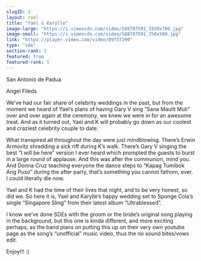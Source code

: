 ```yaml
---
slugID: 3 
layout: reel
title: "Yael & Karylle"
image-large: "https://i.vimeocdn.com/video/588707591_1920x700.jpg"
image-small: "https://i.vimeocdn.com/video/588707591_750x500.jpg"
link: "https://player.vimeo.com/video/89737290"
type: "sde"
section-rank: 2
featured: true
featured-rank: 5
---
```

San Antonio de Padua

Angel Fileds

We’ve had our fair share of celebrity weddings in the past, but from the moment we heard of Yael’s plans of having Gary V sing “Sana Maulit Muli” over and over again at the ceremony, we knew we were in for an awesome treat. And as it turned out, Yael and K will probably go down as our coolest and craziest celebrity couple to date.

What transpired all throughout the day were just mindblowing. There’s Erwin Armovitz shredding a sick riff during K’s walk. There’s Gary V singing the best “I will be here” version I ever heard which prompted the guests to burst in a large round of applause. And this was after the communion, mind you. And Donna Cruz teaching everyone the dance steps to “Kapag Tumibok Ang Puso” during the after party, that’s something you cannot fathom, ever. I could literally die now.

Yael and K had the time of their lives that night, and to be very honest, so did we. So here it is, Yael and Karylle’s happy wedding set to Sponge Cola’s single “Singapore Sling” from their latest album “Ultrablessed”.

I know we’ve done SDEs with the groom or the bride’s original song playing in the background, but this one is kinda different, and more exciting perhaps, as the band plans on putting this up on their very own youtube page as the song’s “unofficial” music video, thus the no sound bites/vows edit.

Enjoy!!! :)